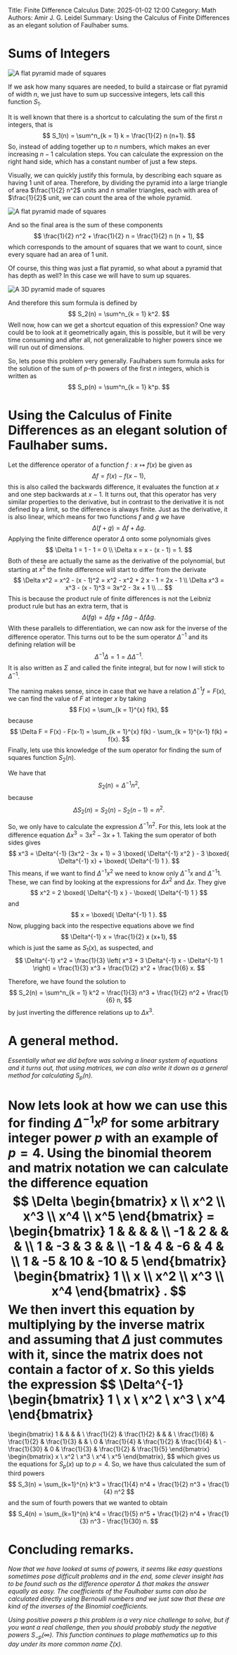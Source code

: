 Title: Finite Difference Calculus
Date: 2025-01-02 12:00
Category: Math
Authors: Amir J. G. Leidel
Summary: Using the Calculus of Finite Differences as an elegant solution of Faulhaber sums.

# Sums of Integers

![A flat pyramid made of squares](../images/pyramid-white.svg 'A flat pyramid made of squares')

If we ask how many squares are needed, to build a staircase or flat pyramid of width $n$, we just have to sum up successive integers, lets call this function $S_1$.

It is well known that there is a shortcut to calculating the sum of the first $n$ integers, that is
$$
	S_1(n) = \sum^n_{k = 1} k = \frac{1}{2} n (n+1).
$$
So, instead of adding together up to $n$ numbers, which makes an ever increasing $n-1$ calculation steps. You can calculate the expression on the right hand side, which has a constant number of just a few steps. 

Visually, we can quickly justify this formula, by describing each square as having $1$ unit of area. Therefore,  by dividing the pyramid into a large triangle of area $\frac{1}{2} n^2$ units and $n$ smaller triangles, each with area of $\frac{1}{2}$ unit, we can count the area of the whole pyramid.

![A flat pyramid made of squares](../images/pyramid-decomposed-white.svg 'A flat pyramid made of squares')

And so the final area is the sum of these components
$$
	\frac{1}{2} n^2 + \frac{1}{2} n = \frac{1}{2} n (n + 1),
$$
which corresponds to the amount of squares that we want to count, since every square had an area of $1$ unit.

Of course, this thing was just a flat pyramid, so what about a pyramid that has depth as well? In this case we will have to sum up squares.

![A 3D pyramid made of squares](../images/pyramid-3d-white.svg 'A 3D pyramid made of squares')

And therefore this sum formula is defined by
$$
	S_2(n) = \sum^n_{k = 1} k^2.
$$
Well now, how can we get a shortcut equation of this expression? One way could be to look at it geometrically again, this is possible, but it will be very time consuming and after all, not generalizable to higher powers since we will run out of dimensions.

So, lets pose this problem very generally. Faulhabers sum formula asks for the solution of the sum of $p$-th powers of the first $n$ integers, which is written as 
$$
	S_p(n) = \sum^n_{k = 1} k^p.
$$

# Using the Calculus of Finite Differences as an elegant solution of Faulhaber sums.

Let the difference operator of a function $f: x \mapsto f(x)$ be given as
$$
	\Delta f = f(x) - f(x-1),
$$
this is also called the backwards difference, it evaluates the function at $x$ and one step backwards at $x-1$. It turns out, that this operator has very similar properties to the derivative, but in contrast to the derivative it is not defined by a limit, so the difference is always finite. Just as the derivative, it is also linear, which means for two functions $f$ and $g$ we have
$$
	\Delta (f + g) = \Delta f + \Delta g.
$$
Applying the finite difference operator $\Delta$ onto some polynomials gives
$$
	\Delta 1 = 1 - 1 = 0 \\
	\Delta x = x - (x - 1) = 1.
$$
Both of these are actually the same as the derivative of the polynomial, but starting at $x^2$ the finite difference will start to differ from the derivate
$$
	\Delta x^2 = x^2 - (x - 1)^2 = x^2 - x^2 + 2 x - 1 = 2x - 1 \\
	\Delta x^3 = x^3 - (x - 1)^3 = 3x^2 - 3x + 1 \\
	...
$$
This is because the product rule of finite differences is not the Leibniz product rule but has an extra term, that is
$$
	\Delta (f g) = \Delta f g + f \Delta g - \Delta f \Delta g.
$$
With these parallels to differentiation, we can now ask for the inverse of the difference operator.
This turns out to be the sum operator $\Delta^{-1}$ and its defining relation will be 
$$
	\Delta^{-1} \Delta = 1 = \Delta \Delta^{-1}.
$$ 
It is also written as $\Sigma$ and called the finite integral, but for now I will stick to $\Delta^{-1}$.

The naming makes sense, since in case that we have a relation $\Delta^{-1} f = F(x)$, we can find the value of $F$ at integer $x$ by taking 
$$
	F(x) = \sum_{k = 1}^{x} f(k),
$$
because
$$
	\Delta F = F(x) - F(x-1) = \sum_{k = 1}^{x} f(k) - \sum_{k = 1}^{x-1} f(k) = f(x).
$$
Finally, lets use this knowledge of the sum operator for finding the sum of squares function $S_2(n)$. 

We have that
$$
	S_2(n) = \Delta^{-1} n^2, 
$$
because 
$$
	\Delta S_2(n) = S_2(n) - S_2(n-1) = n^2.
$$

So, we only have to calculate the expression $\Delta^{-1} n^2$. For this, lets look at the difference equation $\Delta x^3 = 3x^2 - 3x + 1$. Taking the sum operator of both sides gives
$$
	x^3 = \Delta^{-1} (3x^2 - 3x + 1) = 3 \boxed{ \Delta^{-1} x^2 } - 3 \boxed{ \Delta^{-1} x} + \boxed{ \Delta^{-1} 1 }.
$$
This means, if we want to find $\Delta^{-1} x^2$ we need to know only $\Delta^{-1} x$ and $\Delta^{-1} 1$. These, we can find by looking at the expressions for $\Delta x^2$ and $\Delta x$. They give
$$
	x^2 = 2 \boxed{ \Delta^{-1} x } - \boxed{ \Delta^{-1} 1 }
$$
and
$$
	x = \boxed{ \Delta^{-1} 1 }.
$$
Now, plugging back into the respective equations above we find
$$
	\Delta^{-1} x = \frac{1}{2} x (x+1),
$$
which is just the same as $S_1(x)$, as suspected, and
$$
	\Delta^{-1} x^2 = \frac{1}{3} \left( x^3 + 3 \Delta^{-1} x - \Delta^{-1} 1 \right) = \frac{1}{3} x^3 + \frac{1}{2} x^2 + \frac{1}{6} x.
$$

Therefore, we have found the solution to 
$$
	S_2(n) = \sum^n_{k = 1} k^2 = \frac{1}{3} n^3 + \frac{1}{2} n^2 + \frac{1}{6} n,
$$
by just inverting the difference relations up to $\Delta x^{3}$. 

# A general method.

_Essentially what we did before was solving a linear system of equations and it turns out, that using matrices, we can also write it down as a general method for calculating $S_p(n)$._

Now lets look at how we can use this for finding $\Delta^{-1} x^p$ for some arbitrary integer power $p$ with an example of $p = 4$. Using the binomial theorem and matrix notation we can calculate the difference equation 
$$
\Delta 
\begin{bmatrix}
	x \\
	x^2 \\
	x^3 \\
	x^4 \\
	x^5
\end{bmatrix} = 
\begin{bmatrix}
1 &  &   &   & \\
-1 & 2 &  &   & \\
1 & -3 & 3 &  & \\
-1 & 4 & -6 & 4 &   \\
1 & -5 & 10 & -10 & 5 
\end{bmatrix}
\begin{bmatrix}
	1 \\
	x \\
	x^2 \\
	x^3 \\
	x^4
\end{bmatrix} .
$$
We then invert this equation by multiplying by the inverse matrix and assuming that $\Delta$ just commutes with it, since the matrix does not contain a factor of $x$. So this yields the expression
$$
\Delta^{-1}
\begin{bmatrix}
	1 \\
	x \\
	x^2 \\
	x^3 \\
	x^4
\end{bmatrix}
=
\begin{bmatrix}
1 &  &   &   & \\
\frac{1}{2} & \frac{1}{2} &  &   & \\
\frac{1}{6} & \frac{1}{2} & \frac{1}{3} &  & \\
0 & \frac{1}{4} & \frac{1}{2} & \frac{1}{4} &   \\
-\frac{1}{30} & 0 & \frac{1}{3} & \frac{1}{2} & \frac{1}{5} 
\end{bmatrix}
\begin{bmatrix}
	x \\
	x^2 \\
	x^3 \\
	x^4 \\
	x^5
\end{bmatrix},
$$
which gives us the equations for $S_p(x)$ up to $p=4$. So, we have thus calculated the sum of third powers
$$
	S_3(n) = \sum_{k=1}^{n} k^3 = \frac{1}{4} n^4 + \frac{1}{2} n^3 + \frac{1}{4} n^2
$$
and the sum of fourth powers that we wanted to obtain
$$
	S_4(n) = \sum_{k=1}^{n} k^4 = \frac{1}{5} n^5 + \frac{1}{2} n^4 + \frac{1}{3} n^3 - \frac{1}{30} n.
$$

# Concluding remarks.

_Now that we have looked at sums of powers, it seems like easy questions sometimes pose difficult problems and in the end, some clever insight has to be found such as the difference operator $\Delta$ that makes the answer equally as easy. The coefficients of the Faulhaber sums can also be calculated directly using Bernoulli numbers and we just saw that these are kind of the inverses of the Binomial coefficients._

_Using positive powers $p$ this problem is a very nice challenge to solve, but if you want a real challenge, then you should probably study the negative powers $S_{-p}(\infty)$. This function continues to plage mathematics up to this day under its more common name $\zeta(x)$._
